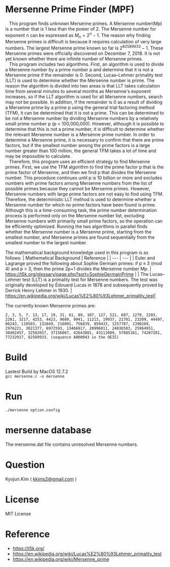 # Mersenne Prime Finder (MPF)

&nbsp;&nbsp;&nbsp;This program finds unknown Mersenne primes. A Mersenne number(Mp) is a number that is 1 less than the power of 2. The Mersenne number for exponent n can be expressed as $M_n = 2^n - 1$. The reason why finding Mersenne primes is difficult is because it requires calculation of very large numbers. The largest Mersenne prime known so far is $2^{82589933} - 1$. These Mersenne primes were officially discovered on December 7, 2018. It is not yet known whether there are infinite number of Mersenne primes.<br>
&nbsp;&nbsp;&nbsp;This program includes two algorithms. First, an algorithm is used to divide a Mersenne number by a prime number p and determine that it is not a Mersenne prime if the remainder is 0. Second, Lucas–Lehmer primality test (LLT) is used to determine whether the Mersenne number is prime. The reason the algorithm is divided into two areas is that LLT takes calculation time from several minutes to several months as Mersenne's exponent increases, so if the LLT algorithm is used for all Mersenne numbers, search may not be possible. In addition, if the remainder is 0 as a result of dividing a Mersenne prime by a prime p using the general trial factoring method (TFM), it can be determined that it is not a prime. This can be determined to be not a Mersenne number by dividing Mersenne numbers by a relatively small prime number p (p < 100,000,000). However, although it is possible to determine that this is not a prime number, it is difficult to determine whether the relevant Mersenne number is a Mersenne prime number. In order to determine a Mersenne prime, it is necessary to confirm that there are prime factors, but if the smallest number among the prime factors is a large number greater than 100 million, the general TFM takes a lot of time and may be impossible to calculate.<br>
&nbsp;&nbsp;&nbsp;Therefore, this program uses an efficient strategy to find Mersenne primes. First, we use the TFM algorithm to find the prime factor p that is the prime factor of Mersenne, and then we find p that divides the Mersenne number. This procedure continues until p is 10 billion or more and excludes numbers with prime factors among Mersenne numbers from the list of possible primes because they cannot be Mersenne primes. However, Mersenne numbers with large prime factors are not easy to find using TFM. Therefore, the deterministic LLT method is used to determine whether a Mersenne number for which no prime factors have been found is prime. Although this is a time-consuming task, the prime number determination process is performed only on the Mersenne number list, excluding Mersenne numbers with primarily small prime factors, so the operation can be efficiently optimized. Running the two algorithms in parallel finds whether the Mersenne number is a Mersenne prime, starting from the smallest number, and Mersenne primes are found sequentially from the smallest number to the largest number.<br>

The mathematical background knowledge used in this program is as follows:
| Mathematical Background | Reference |
| --- | --- |
| Euler and Lagrange proved the following about Sophie Germain primes: if p ≡ 3 (mod 4) and p > 3, then the prime 2p+1 divides the Mersenne number Mp.  | https://t5k.org/glossary/page.php?sort=SophieGermainPrime |
| The Lucas–Lehmer test (LLT) is a primality test for Mersenne numbers. The test was originally developed by Édouard Lucas in 1878 and subsequently proved by Derrick Henry Lehmer in 1930. | https://en.wikipedia.org/wiki/Lucas%E2%80%93Lehmer_primality_test|

The currently known Mersenne primes are:

```2, 3, 5, 7, 13, 17, 19, 31, 61, 89, 107, 127, 521, 607, 1279, 2203, 2281, 3217, 4253, 4423, 9689, 9941, 11213, 19937, 21701, 23209, 44497, 86243, 110503, 132049, 216091, 756839, 859433, 1257787, 1398269, 2976221, 3021377, 6972593, 13466917, 20996011, 24036583, 25964951, 30402457, 32582657, 37156667, 42643801, 43112609, 57885161, 74207281, 77232917, 82589933. (sequence A000043 in the OEIS)```

# Build
 Lastest Build by MacOS 12.7.2<br>
 ```gcc mersenne.c -o mersenne```

# Run
```./mersenne option.config```
  
# mersenne database
  The mersenne.dat file contains unresolved Mersenne numbers.

# Question
 Kyojun.Kim ( kkjms2@gmail.com )

# License
  MIT License

# Reference
- https://t5k.org/
- https://en.wikipedia.org/wiki/Lucas%E2%80%93Lehmer_primality_test
- https://en.wikipedia.org/wiki/Mersenne_prime

